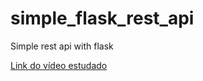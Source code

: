 # simple_flask_rest_api
Simple rest api with flask

[Link do vídeo estudado][link_do_video]

[link_do_video]:https://www.youtube.com/watch?v=N6cZ6aHvLYs